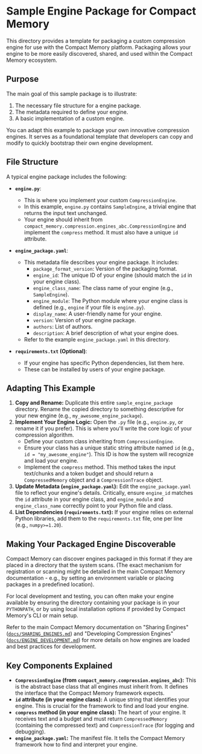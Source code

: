 # Sample Engine Package for Compact Memory

This directory provides a template for packaging a custom compression engine for use with the Compact Memory platform. Packaging allows your engine to be more easily discovered, shared, and used within the Compact Memory ecosystem.

## Purpose

The main goal of this sample package is to illustrate:
1.  The necessary file structure for a engine package.
2.  The metadata required to define your engine.
3.  A basic implementation of a custom engine.

You can adapt this example to package your own innovative compression engines.
It serves as a foundational template that developers can copy and modify to quickly bootstrap their own engine development.

## File Structure

A typical engine package includes the following:

*   **`engine.py`**:
    *   This is where you implement your custom `CompressionEngine`.
    *   In this example, `engine.py` contains `SampleEngine`, a trivial engine that returns the input text unchanged.
    *   Your engine should inherit from `compact_memory.compression.engines_abc.CompressionEngine` and implement the `compress` method. It must also have a unique `id` attribute.

*   **`engine_package.yaml`**:
    *   This metadata file describes your engine package. It includes:
        *   `package_format_version`: Version of the packaging format.
        *   `engine_id`: The unique ID of your engine (should match the `id` in your engine class).
        *   `engine_class_name`: The class name of your engine (e.g., `SampleEngine`).
        *   `engine_module`: The Python module where your engine class is defined (e.g., `engine` if your file is `engine.py`).
        *   `display_name`: A user-friendly name for your engine.
        *   `version`: Version of your engine package.
        *   `authors`: List of authors.
        *   `description`: A brief description of what your engine does.
    *   Refer to the example `engine_package.yaml` in this directory.

*   **`requirements.txt` (Optional)**:
    *   If your engine has specific Python dependencies, list them here.
    *   These can be installed by users of your engine package.


## Adapting This Example

1. **Copy and Rename:** Duplicate this entire `sample_engine_package` directory. Rename the copied directory to something descriptive for your new engine (e.g., `my_awesome_engine_package`).
2. **Implement Your Engine Logic:** Open the `.py` file (e.g., `engine.py`, or rename it if you prefer). This is where you'll write the core logic of your compression algorithm.
    *   Define your custom class inheriting from `CompressionEngine`.
    *   Ensure your class has a unique static string attribute named `id` (e.g., `id = "my_awesome_engine"`). This ID is how the system will recognize and load your engine.
    *   Implement the `compress` method. This method takes the input text/chunks and a token budget and should return a `CompressedMemory` object and a `CompressionTrace` object.
3. **Update Metadata (`engine_package.yaml`):** Edit the `engine_package.yaml` file to reflect your engine's details. Critically, ensure `engine_id` matches the `id` attribute in your engine class, and `engine_module` and `engine_class_name` correctly point to your Python file and class.
4. **List Dependencies (`requirements.txt`):** If your engine relies on external Python libraries, add them to the `requirements.txt` file, one per line (e.g., `numpy>=1.20`).

## Making Your Packaged Engine Discoverable

Compact Memory can discover engines packaged in this format if they are placed in a directory that the system scans. (The exact mechanism for registration or scanning might be detailed in the main Compact Memory documentation - e.g., by setting an environment variable or placing packages in a predefined location).

For local development and testing, you can often make your engine available by ensuring the directory containing your package is in your `PYTHONPATH`, or by using local installation options if provided by Compact Memory's CLI or main setup.

Refer to the main Compact Memory documentation on "Sharing Engines" ([`docs/SHARING_ENGINES.md`](../../docs/SHARING_ENGINES.md)) and "Developing Compression Engines" ([`docs/ENGINE_DEVELOPMENT.md`](../../docs/ENGINE_DEVELOPMENT.md)) for more details on how engines are loaded and best practices for development.

## Key Components Explained

*   **`CompressionEngine` (from `compact_memory.compression.engines_abc`):** This is the abstract base class that all engines must inherit from. It defines the interface that the Compact Memory framework expects.
*   **`id` attribute (in your engine class):** A unique string that identifies your engine. This is crucial for the framework to find and load your engine.
*   **`compress` method (in your engine class):** The heart of your engine. It receives text and a budget and must return `CompressedMemory` (containing the compressed text) and `CompressionTrace` (for logging and debugging).
*   **`engine_package.yaml`:** The manifest file. It tells the Compact Memory framework how to find and interpret your engine.

